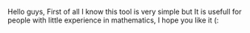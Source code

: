 Hello guys, First of all I know this tool is very simple but It is usefull for people with little experience in mathematics, I hope you like it (:
